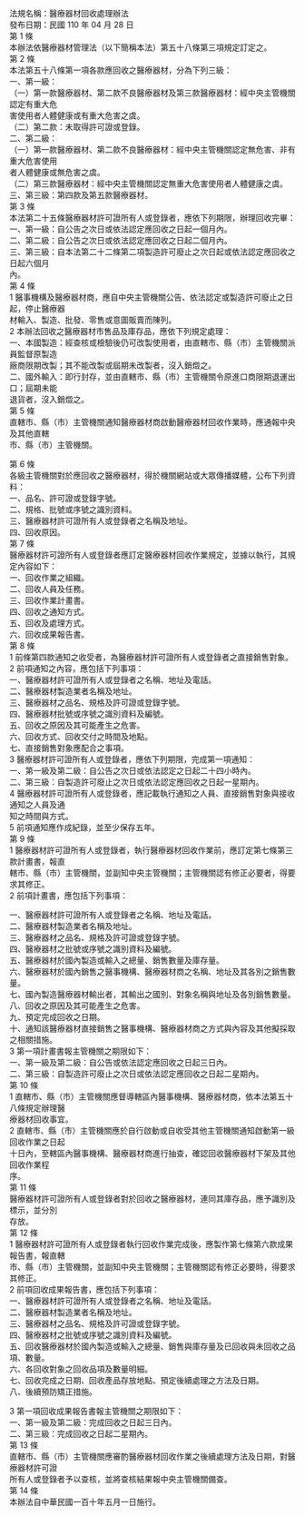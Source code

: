 法規名稱：醫療器材回收處理辦法  
發布日期：民國 110 年 04 月 28 日  
第 1 條  
本辦法依醫療器材管理法（以下簡稱本法）第五十八條第三項規定訂定之。  
第 2 條  
本法第五十八條第一項各款應回收之醫療器材，分為下列三級：  
一、第一級：  
（一）第一款醫療器材、第二款不良醫療器材及第三款醫療器材：經中央主管機關認定有重大危  
害使用者人體健康或有重大危害之虞。  
（二）第二款：未取得許可證或登錄。  
二、第二級：  
（一）第一款醫療器材、第二款不良醫療器材：經中央主管機關認定無危害、非有重大危害使用  
者人體健康或無危害之虞。  
（二）第三款醫療器材：經中央主管機關認定無重大危害使用者人體健康之虞。  
三、第三級：第四款及第五款醫療器材。  
第 3 條  
本法第二十五條醫療器材許可證所有人或登錄者，應依下列期限，辦理回收完畢：  
一、第一級：自公告之次日或依法認定應回收之日起一個月內。  
二、第二級：自公告之次日或依法認定應回收之日起二個月內。  
三、第三級：自本法第二十二條第二項製造許可廢止之次日起或依法認定應回收之日起六個月  
內。  
第 4 條  
1 醫事機構及醫療器材商，應自中央主管機關公告、依法認定或製造許可廢止之日起，停止醫療器  
材輸入、製造、批發、零售或意圖販賣而陳列。  
2 本辦法回收之醫療器材市售品及庫存品，應依下列規定處理：  
一、本國製造：經查核或檢驗後仍可改製使用者，由直轄市、縣（市）主管機關派員監督原製造  
廠商限期改製；其不能改製或屆期未改製者，沒入銷燬之。  
二、國外輸入：即行封存，並由直轄市、縣（市）主管機關令原進口商限期退運出口；屆期未能  
退貨者，沒入銷燬之。  
第 5 條  
直轄市、縣（市）主管機關通知醫療器材商啟動醫療器材回收作業時，應通報中央及其他直轄  
市、縣（市）主管機關。  


第 6 條  
各級主管機關對於應回收之醫療器材，得於機關網站或大眾傳播媒體，公布下列資料：  
一、品名、許可證或登錄字號。  
二、規格、批號或序號之識別資料。  
三、醫療器材許可證所有人或登錄者之名稱及地址。  
四、回收原因。  
第 7 條  
醫療器材許可證所有人或登錄者應訂定醫療器材回收作業規定，並據以執行，其規定內容如下：  
一、回收作業之組織。  
二、回收人員及任務。  
三、回收作業計畫書。  
四、回收之通知方式。  
五、回收及處理方式。  
六、回收成果報告書。  
第 8 條  
1 前條第四款通知之收受者，為醫療器材許可證所有人或登錄者之直接銷售對象。  
2 前項通知之內容，應包括下列事項：  
一、醫療器材許可證所有人或登錄者之名稱、地址及電話。  
二、醫療器材製造業者名稱及地址。  
三、醫療器材之品名、規格及許可證或登錄字號。  
四、醫療器材批號或序號之識別資料及編號。  
五、回收之原因及其可能產生之危害。  
六、回收方式、回收交付之時間及地點。  
七、直接銷售對象應配合之事項。  
3 醫療器材許可證所有人或登錄者，應依下列期限，完成第一項通知：  
一、第一級及第二級：自公告之次日或依法認定之日起二十四小時內。  
二、第三級：自製造許可廢止之次日或依法認定應回收之日起一星期內。  
4 醫療器材許可證所有人或登錄者，應記載執行通知之人員、直接銷售對象與接收通知之人員及通  
知之時間與方式。  
5 前項通知應作成紀錄，並至少保存五年。  
第 9 條  
1 醫療器材許可證所有人或登錄者，執行醫療器材回收作業前，應訂定第七條第三款計畫書，報直  
轄市、縣（市）主管機關，並副知中央主管機關；主管機關認有修正必要者，得要求其修正。  
2 前項計畫書，應包括下列事項：  


一、醫療器材許可證所有人或登錄者之名稱、地址及電話。  
二、醫療器材製造業者名稱及地址。  
三、醫療器材之品名、規格及許可證或登錄字號。  
四、醫療器材之批號或序號之識別資料及編號。  
五、醫療器材於國內製造或輸入之總量、銷售數量及庫存量。  
六、醫療器材於國內銷售之醫事機構、醫療器材商之名稱、地址及其各別之銷售數量。  
七、國內製造醫療器材輸出者，其輸出之國別、對象名稱與地址及各別銷售數量。  
八、回收之原因及其可能產生之危害。  
九、預定完成回收之日期。  
十、通知該醫療器材直接銷售之醫事機構、醫療器材商之方式與內容及其他擬採取之相關措施。  
3 第一項計畫書報主管機關之期限如下：  
一、第一級及第二級：自公告或依法認定應回收之日起三日內。  
二、第三級：自製造許可廢止之次日或依法認定應回收之日起二星期內。  
第 10 條  
1 直轄市、縣（市）主管機關應督導轄區內醫事機構、醫療器材商，依本法第五十八條規定辦理醫  
療器材回收事宜。  
2 直轄市、縣（市）主管機關應於自行啟動或自收受其他主管機關通知啟動第一級回收作業之日起  
十日內，至轄區內醫事機構、醫療器材商進行抽查，確認回收醫療器材下架及其他回收作業程  
序。  
第 11 條  
醫療器材許可證所有人或登錄者對於回收之醫療器材，連同其庫存品，應予識別及標示，並分別  
存放。  
第 12 條  
1 醫療器材許可證所有人或登錄者執行回收作業完成後，應製作第七條第六款成果報告書，報直轄  
市、縣（市）主管機關，並副知中央主管機關；主管機關認有修正必要時，得要求其修正。  
2 前項回收成果報告書，應包括下列事項：  
一、醫療器材許可證所有人或登錄者之名稱、地址及電話。  
二、醫療器材製造業者名稱及地址。  
三、醫療器材之品名、規格及許可證或登錄字號。  
四、醫療器材之批號或序號之識別資料及編號。  
五、回收醫療器材於國內製造或輸入之總量、銷售與庫存量及已回收與未回收之品項、數量。  
六、各回收對象之回收品項及數量明細。  
七、回收完成之日期、回收產品存放地點、預定後續處理之方法及日期。  
八、後續預防矯正措施。  


3 第一項回收成果報告書報主管機關之期限如下：  
一、第一級及第二級：完成回收之日起三日內。  
二、第三級：完成回收之日起二星期內。  
第 13 條  
直轄市、縣（市）主管機關應審酌醫療器材回收作業之後續處理方法及日期，對醫療器材許可證  
所有人或登錄者予以查核，並將查核結果報中央主管機關備查。  
第 14 條  
本辦法自中華民國一百十年五月一日施行。  


